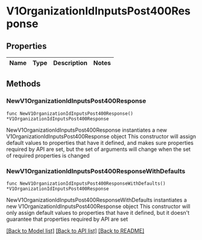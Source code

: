 # V1OrganizationIdInputsPost400Response

## Properties

Name | Type | Description | Notes
------------ | ------------- | ------------- | -------------

## Methods

### NewV1OrganizationIdInputsPost400Response

`func NewV1OrganizationIdInputsPost400Response() *V1OrganizationIdInputsPost400Response`

NewV1OrganizationIdInputsPost400Response instantiates a new V1OrganizationIdInputsPost400Response object
This constructor will assign default values to properties that have it defined,
and makes sure properties required by API are set, but the set of arguments
will change when the set of required properties is changed

### NewV1OrganizationIdInputsPost400ResponseWithDefaults

`func NewV1OrganizationIdInputsPost400ResponseWithDefaults() *V1OrganizationIdInputsPost400Response`

NewV1OrganizationIdInputsPost400ResponseWithDefaults instantiates a new V1OrganizationIdInputsPost400Response object
This constructor will only assign default values to properties that have it defined,
but it doesn't guarantee that properties required by API are set


[[Back to Model list]](../README.md#documentation-for-models) [[Back to API list]](../README.md#documentation-for-api-endpoints) [[Back to README]](../README.md)


